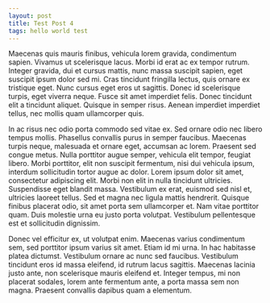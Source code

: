 ```yaml
---
layout: post
title: Test Post 4
tags: hello world test
---
```


Maecenas quis mauris finibus, vehicula lorem gravida, condimentum sapien. Vivamus ut scelerisque lacus. Morbi id erat ac ex tempor rutrum. Integer gravida, dui et cursus mattis, nunc massa suscipit sapien, eget suscipit ipsum dolor sed mi. Cras tincidunt fringilla lectus, quis ornare ex tristique eget. Nunc cursus eget eros ut sagittis. Donec id scelerisque turpis, eget viverra neque. Fusce sit amet imperdiet felis. Donec tincidunt elit a tincidunt aliquet. Quisque in semper risus. Aenean imperdiet imperdiet tellus, nec mollis quam ullamcorper quis.

In ac risus nec odio porta commodo sed vitae ex. Sed ornare odio nec libero tempus mollis. Phasellus convallis purus in semper faucibus. Maecenas turpis neque, malesuada et ornare eget, accumsan ac lorem. Praesent sed congue metus. Nulla porttitor augue semper, vehicula elit tempor, feugiat libero. Morbi porttitor, elit non suscipit fermentum, nisi dui vehicula ipsum, interdum sollicitudin tortor augue ac dolor. Lorem ipsum dolor sit amet, consectetur adipiscing elit. Morbi non elit in nulla tincidunt ultricies. Suspendisse eget blandit massa. Vestibulum ex erat, euismod sed nisl et, ultricies laoreet tellus. Sed et magna nec ligula mattis hendrerit. Quisque finibus placerat odio, sit amet porta sem ullamcorper et. Nam vitae porttitor quam. Duis molestie urna eu justo porta volutpat. Vestibulum pellentesque est et sollicitudin dignissim.

Donec vel efficitur ex, ut volutpat enim. Maecenas varius condimentum sem, sed porttitor ipsum varius sit amet. Etiam id mi urna. In hac habitasse platea dictumst. Vestibulum ornare ac nunc sed faucibus. Vestibulum tincidunt eros id massa eleifend, id rutrum lacus sagittis. Maecenas lacinia justo ante, non scelerisque mauris eleifend et. Integer tempus, mi non placerat sodales, lorem ante fermentum ante, a porta massa sem non magna. Praesent convallis dapibus quam a elementum.
